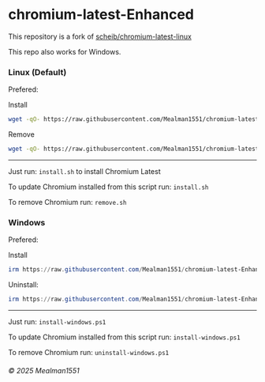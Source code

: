 # chromium-latest-Enhanced
This repository is a fork of [scheib/chromium-latest-linux](https://github.com/scheib/chromium-latest-linux)

This repo also works for Windows.

### Linux (Default)

Prefered:

Install
```bash
wget -qO- https://raw.githubusercontent.com/Mealman1551/chromium-latest-Enhanced/refs/heads/master/install.sh | bash
```

Remove
```bash
wget -qO- https://raw.githubusercontent.com/Mealman1551/chromium-latest-Enhanced/refs/heads/master/remove.sh | bash
```

---

Just run: `install.sh` to install Chromium Latest

To update Chromium installed from this script run: `install.sh`

To remove Chromium run: `remove.sh`

### Windows

Prefered:

Install
```powershell
irm https://raw.githubusercontent.com/Mealman1551/chromium-latest-Enhanced/refs/heads/master/install-windows.ps1 | iex
```

Uninstall:
```powershell
irm https://raw.githubusercontent.com/Mealman1551/chromium-latest-Enhanced/refs/heads/master/uninstall-windows.ps1 | iex
```

---

Just run: `install-windows.ps1`

To update Chromium installed from this script run: `install-windows.ps1`

To remove Chromium run: `uninstall-windows.ps1`

###### &copy; 2025 Mealman1551
